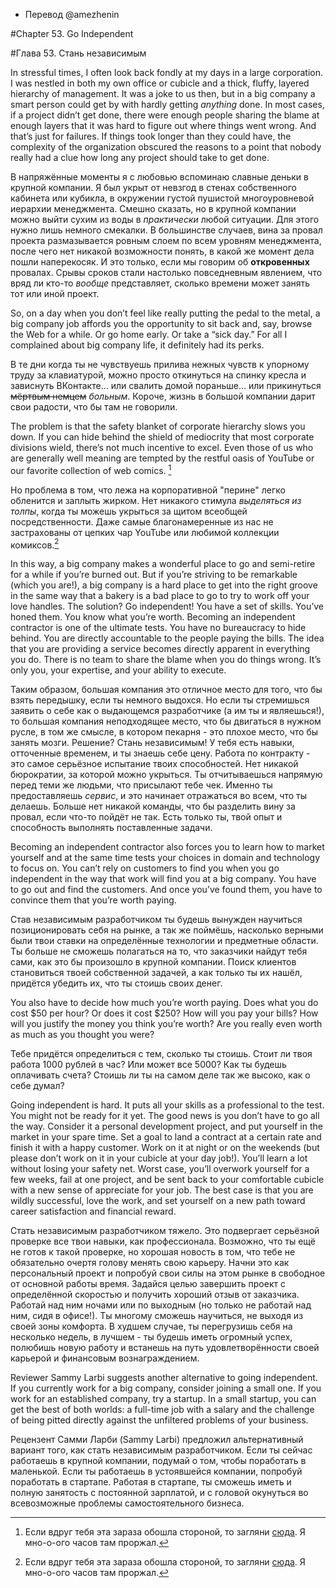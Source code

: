 - Перевод @amezhenin

#Chapter 53. Go Independent

#Глава 53. Стань независимым

In stressful times, I often look back fondly at my days in a large corporation. I was nestled in both my own office or cubicle and a thick, fluffy, layered hierarchy of management. It was a joke to us then, but in a big company a smart person could get by with hardly getting *anything* done. In most cases, if a project didn’t get done, there were enough people sharing the blame at enough layers that it was hard to figure out where things went wrong. And that’s just for failures. If things took longer than they could have, the complexity of the organization obscured the reasons to a point that nobody really had a clue how long any project should take to get done.

В напряжённые моменты я с любовью вспоминаю славные деньки в крупной компании. Я был укрыт от невзгод в стенах собственного кабинета или кубикла, в окружении густой пушистой многоуровневой иерархии менеджмента. Смешно сказать, но в крупной компании можно выйти сухим из воды в *практически* любой ситуации. Для этого нужно лишь немного смекалки. В большинстве случаев, вина за провал проекта размазывается ровным слоем по всем уровням менеджмента, после чего нет никакой возможности понять, в какой же момент дела пошли наперекосяк. И это только, если мы говорим об **откровенных** провалах. Срывы сроков стали настолько повседневным явлением, что вряд ли кто-то *вообще* представляет, сколько времени может занять тот или иной проект.



So, on a day when you don’t feel like really putting the pedal to the metal, a big company job affords you the opportunity to sit back and, say, browse the Web for a while. Or go home early. Or take a “sick day.” For all I complained about big company life, it definitely had its perks. 

В те дни когда ты не чувствуешь прилива нежных чувств к упорному труду за клавиатурой, можно просто откинуться на спинку кресла и зависнуть ВКонтакте... или свалить домой пораньше... или прикинуться ~~мёртвым немцем~~ *больным*. Короче, жизнь в большой компании дарит свои радости, что бы там не говорили.



The problem is that the safety blanket of corporate hierarchy slows you down. If you can hide behind the shield of mediocrity that most corporate divisions wield, there’s not much incentive to excel. Even those of us who are generally well meaning are tempted by the restful oasis of YouTube or our favorite collection of web comics. [^17]

Но проблема в том, что лежа на корпоративной "перине" легко обленится и заплыть жирком. Нет никакого стимула *выделяться из толпы*, когда ты можешь укрыться за щитом всеобщей посредственности. Даже самые благонамеренные из нас не застрахованы от цепких чар YouTube или любимой коллекции комиксов.[^17]



In this way, a big company makes a wonderful place to go and semi-retire for a while if you’re burned out. But if you’re striving to be remarkable (which you are!), a big company is a hard place to get into the right groove in the same way that a bakery is a bad place to go to try to work off your love handles. The solution? Go independent! You have a set of skills. You’ve honed them. You know what you’re worth. Becoming an independent contractor is one of the ultimate tests. You have no bureaucracy to hide behind. You are directly accountable to the people paying the bills. The idea that you are providing a service becomes directly apparent in everything you do. There is no team to share the blame when you do things wrong. It’s only you, your expertise, and your ability to execute. 

Таким образом, большая компания это отличное место для того, что бы взять передышку, если ты немного выдохся. Но если ты стремишься заявить о себе как о выдающемся разработчике (а им ты и являешься!), то большая компания неподходящее место, что бы двигаться в нужном русле, в том же смысле, в котором пекарня - это плохое место, что бы занять мозги. Решение? Стань независимым! У тебя есть навыки, отточенные временем, и ты знаешь себе цену. Работа по контракту - это самое серьёзное испытание твоих способностей. Нет никакой бюрократии, за которой можно укрыться. Ты отчитываешься напрямую перед теми же людьми, что присылают тебе чек. Именно ты предоставляешь *сервис*, и это начинает отражаться во всем, что ты делаешь. Больше нет никакой команды, что бы разделить вину за провал, если что-то пойдёт не так. Есть только ты, твой опыт и способность выполнять поставленные задачи.



Becoming an independent contractor also forces you to learn how to market yourself and at the same time tests your choices in domain and technology to focus on. You can’t rely on customers to find you when you go independent in the way that work will find you at a big company. You have to go out and find the customers. And once you’ve found them, you have to convince them that you’re worth paying. 

Став независимым разработчиком ты будешь вынужден научиться позиционировать себя на рынке, а так же поймёшь, насколько верными были твои ставки на определённые технологии и предметные области. Ты больше не сможешь полагаться на то, что заказчики найдут тебя сами, как это бы произошло в крупной компании. Поиск клиентов становиться твоей собственной задачей, а как только ты их нашёл, придётся убедить их, что ты стоишь своих денег.



You also have to decide how much you’re worth paying. Does what you do cost $50 per hour? Or does it cost $250? How will you pay your bills? How will you justify the money you think you’re worth? Are you really even worth as much as you thought you were?

Тебе придётся определиться с тем, сколько ты стоишь. Стоит ли твоя работа 1000 рублей в час? Или может все 5000? Как ты будешь оплачивать счета? Стоишь ли ты на самом деле так же высоко, как о себе думал?



Going independent is hard. It puts all your skills as a professional to the test. You might not be ready for it yet. The good news is you don’t have to go all the way. Consider it a personal development project, and put yourself in the market in your spare time. Set a goal to land a contract at a certain rate and finish it with a happy customer. Work on it at night or on the weekends (but please don’t work on it in your cubicle at your day job!). You’ll learn a lot without losing your safety net. Worst case, you’ll overwork yourself for a few weeks, fail at one project, and be sent back to your comfortable cubicle with a new sense of appreciate for your job. The best case is that you are wildly successful, love the work, and set yourself on a new path toward career satisfaction and financial reward. 

Стать независимым разработчиком тяжело. Это подвергает серьёзной проверке все твои навыки, как профессионала. Возможно, что ты ещё не готов к такой проверке, но хорошая новость в том, что тебе не обязательно очертя голову менять свою карьеру. Начни это как персональный проект и попробуй свои силы на этом рынке в свободное от основной работы время. Задайся целью завершить проект с определённой скоростью и получить хороший отзыв от заказчика. Работай над ним ночами или по выходным (но только не работай над ним, сидя в офисе!). Ты многому сможешь научиться, не выходя из своей зоны комфорта. В худшем случае, ты перегрузишь себя на несколько недель, в лучшем - ты будешь иметь огромный успех, полюбишь новую работу и встанешь на путь удовлетворённости своей карьерой и финансовым вознаграждением. 



Reviewer Sammy Larbi suggests another alternative to going independent. If you currently work for a big company, consider joining a small one. If you work for an established company, try a startup. In a small startup, you can get the best of both worlds: a full-time job with a salary and the challenge of being pitted directly against the unfiltered problems of your business.

Рецензент Самми Ларби (Sammy Larbi) предложил альтернативный вариант того, как стать независимым разработчиком. Если ты сейчас работаешь в крупной компании, подумай о том, чтобы поработать в маленькой. Если ты работаешь в устоявшейся компании, попробуй поработать в стартапе. Работая в стартапе, ты сможешь иметь и полную занятость с постоянной зарплатой, и с головой окунуться во всевозможные проблемы самостоятельного бизнеса.



<!-- [^17]: If you happen to be looking for one, try http://toothpastefordinner.com. I’ve giggled away many an hour there. -->

[^17]: Если вдруг тебя эта зараза обошла стороной, то загляни [сюда](http://developer-life.com/). Я мно-о-ого часов там проржал.

